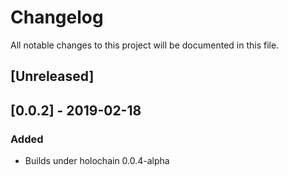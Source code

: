 # Changelog
All notable changes to this project will be documented in this file.

## [Unreleased]

## [0.0.2] - 2019-02-18
### Added
- Builds under holochain 0.0.4-alpha